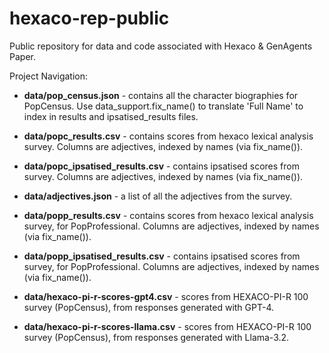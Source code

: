 # hexaco-rep-public
Public repository for data and code associated with Hexaco &amp; GenAgents Paper.

Project Navigation:

* <b>data/pop_census.json</b> - contains all the character biographies for PopCensus.  Use data_support.fix_name() to translate 'Full Name' to index in results and ipsatised_results files.

* <b>data/popc_results.csv</b> - contains scores from hexaco lexical analysis survey.  Columns are adjectives, indexed by names (via fix_name()).

* <b>data/popc_ipsatised_results.csv</b> - contains ipsatised scores from survey.  Columns are adjectives, indexed by names (via fix_name()).

* <b>data/adjectives.json</b> - a list of all the adjectives from the survey.

* <b>data/popp_results.csv</b> - contains scores from hexaco lexical analysis survey, for PopProfessional.  Columns are adjectives, indexed by names (via fix_name()).

* <b>data/popp_ipsatised_results.csv</b> - contains ipsatised scores from survey, for PopProfessional.  Columns are adjectives, indexed by names (via fix_name()).


* <b>data/hexaco-pi-r-scores-gpt4.csv</b> - scores from HEXACO-PI-R 100 survey (PopCensus), from responses generated with GPT-4.

* <b>data/hexaco-pi-r-scores-llama.csv</b> - scores from HEXACO-PI-R 100 survey (PopCensus), from responses generated with Llama-3.2.

